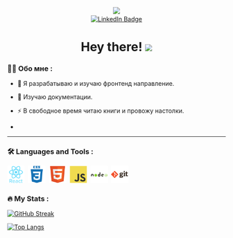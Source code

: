 <div id="header" align="center">
  <img src="https://media.giphy.com/media/M9gbBd9nbDrOTu1Mqx/giphy.gif" width="100px"/>
  <div id="badges">
    <a href="https://t.me/ArthurDevi">
      <img src="https://img.shields.io/badge/Telegram-blue?style=for-the-badge&logo=telegram&logoColor=white" alt="LinkedIn Badge"/>
    </a>
  </div> 
  <h1>
    Hey there!
    <img src="https://media.giphy.com/media/hvRJCLFzcasrR4ia7z/giphy.gif" width="30px"/>
  </h1>
</div> 

### :man_technologist: Обо мне :
- :telescope: Я разрабатываю и изучаю фронтенд направление.

- :seedling: Изучаю документации.

- :zap: В свободное время читаю книги и провожу настолки.

- 
---

### :hammer_and_wrench: Languages and Tools :
<div>
  <img src="https://github.com/devicons/devicon/blob/master/icons/react/react-original-wordmark.svg" title="React" alt="React" width="40" height="40"/>&nbsp;
  <img src="https://github.com/devicons/devicon/blob/master/icons/css3/css3-plain-wordmark.svg"  title="CSS3" alt="CSS" width="40" height="40"/>&nbsp;
  <img src="https://github.com/devicons/devicon/blob/master/icons/html5/html5-original.svg" title="HTML5" alt="HTML" width="40" height="40"/>&nbsp;
  <img src="https://github.com/devicons/devicon/blob/master/icons/javascript/javascript-original.svg" title="JavaScript" alt="JavaScript" width="40" height="40"/>&nbsp;
  <img src="https://github.com/devicons/devicon/blob/master/icons/nodejs/nodejs-original-wordmark.svg" title="NodeJS" alt="NodeJS" width="40" height="40"/>&nbsp;
  <img src="https://github.com/devicons/devicon/blob/master/icons/git/git-original-wordmark.svg" title="Git" **alt="Git" width="40" height="40"/>
</div>

### :fire: My Stats :
[![GitHub Streak](http://github-readme-streak-stats.herokuapp.com?user=Arthur-DevionFox)](https://git.io/streak-stats)

[![Top Langs](https://github-readme-stats.vercel.app/api/top-langs/?username=Arthur-DevionFox&layout=compact&theme=vision-friendly-dark)](https://github.com/anuraghazra/github-readme-stats)
